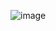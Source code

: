 ![image](https://user-images.githubusercontent.com/86054592/136205878-7400669c-924b-40e0-9a69-fea6959b60ab.png)
